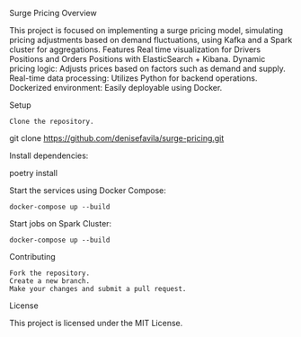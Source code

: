 Surge Pricing
Overview

This project is focused on implementing a surge pricing model, simulating pricing adjustments based on demand 
fluctuations, using Kafka and a Spark cluster for aggregations.
Features
    Real time visualization for Drivers Positions and Orders Positions with ElasticSearch + Kibana.
    Dynamic pricing logic: Adjusts prices based on factors such as demand and supply.
    Real-time data processing: Utilizes Python for backend operations.
    Dockerized environment: Easily deployable using Docker.

Setup

    Clone the repository.

git clone https://github.com/denisefavila/surge-pricing.git

Install dependencies:

poetry install

Start the services using Docker Compose:

    docker-compose up --build

Start jobs on Spark Cluster:

    docker-compose up --build

Contributing

    Fork the repository.
    Create a new branch.
    Make your changes and submit a pull request.

License

This project is licensed under the MIT License.

